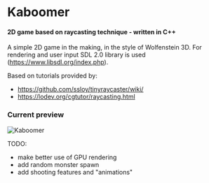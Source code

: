 # Kaboomer
#### 2D game based on raycasting technique - written in C++

A simple 2D game in the making, in the style of Wolfenstein 3D.
For rendering and user input SDL 2.0 library is used (https://www.libsdl.org/index.php).

Based on tutorials provided by:
  - https://github.com/ssloy/tinyraycaster/wiki/
  - https://lodev.org/cgtutor/raycasting.html

### Current preview

![Kaboomer](http://www.deviantpics.com/images/2020/02/20/kaboomer.png)

TODO:
 - make better use of GPU rendering
 - add random monster spawn
 - add shooting features and "animations"

